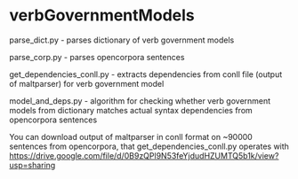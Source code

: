 # verbGovernmentModels
parse_dict.py - parses dictionary of verb government models

parse_corp.py - parses opencorpora sentences

get_dependencies_conll.py - extracts dependencies from conll file (output of maltparser) for verb government model

model_and_deps.py - algorithm for checking whether verb government models from dictionary matches actual syntax dependencies from opencorpora sentences

You can download output of maltparser in conll format on ~90000 sentences from opencorpora, that get_dependencies_conll.py operates with
https://drive.google.com/file/d/0B9zQPl9N53feYjdudHZUMTQ5b1k/view?usp=sharing
